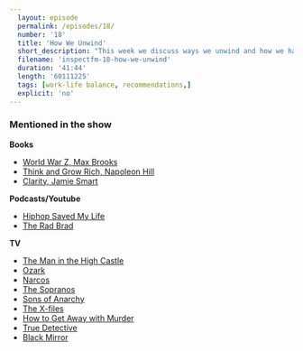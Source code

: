 ```yaml
---
  layout: episode
  permalink: /episodes/18/
  number: '18'
  title: 'How We Unwind'
  short_description: "This week we discuss ways we unwind and how we handle a work-life balance."
  filename: 'inspectfm-18-how-we-unwind'
  duration: '41:44'
  length: '60111225'
  tags: [work-life balance, recommendations,]
  explicit: 'no'
---
```


### Mentioned in the show

**Books**
- [World War Z, Max Brooks](https://amzn.to/2Yb8zij)
- [Think and Grow Rich, Napoleon Hill](https://amzn.to/2YbRyVa)
- [Clarity, Jamie Smart](https://amzn.to/2Ms7rA5)

**Podcasts/Youtube**
- [Hiphop Saved My Life](https://podcasts.apple.com/gb/podcast/hip-hop-saved-my-life-with-romesh-ranganathan/id982388481)
- [The Rad Brad](https://www.youtube.com/user/theRadBrad)

**TV**
- [The Man in the High Castle](https://www.imdb.com/title/tt1740299/)
- [Ozark](https://www.imdb.com/title/tt5071412/)
- [Narcos](https://www.imdb.com/title/tt2707408/)
- [The Sopranos](https://www.imdb.com/title/tt0141842/)
- [Sons of Anarchy](https://www.imdb.com/title/tt1124373/)
- [The X-files](https://www.imdb.com/title/tt0106179/)
- [How to Get Away with Murder](https://www.imdb.com/title/tt3205802/)
- [True Detective](https://www.imdb.com/title/tt2356777/)
- [Black Mirror](https://www.imdb.com/title/tt2085059/)
